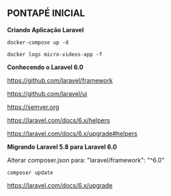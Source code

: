 
## PONTAPÉ INICIAL

**Criando Aplicação Laravel**

```
docker-compose up -d

docker logs micro-videos-app -f
```

**Conhecendo o Laravel 6.0**

https://github.com/laravel/framework

https://github.com/laravel/ui

https://semver.org

https://laravel.com/docs/6.x/helpers

https://laravel.com/docs/6.x/upgrade#helpers

**Migrando Laravel 5.8 para Laravel 6.0**

Alterar composer.json para: "laravel/framework": "^6.0"

```
composer update
```

https://laravel.com/docs/6.x/upgrade